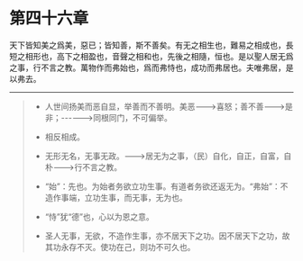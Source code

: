 # 第四十六章

天下皆知美之爲美，惡已；皆知善，斯不善矣。有无之相生也，難易之相成也，長短之相形也，高下之相盈也，音聲之相和也，先後之相隨，恒也。是以聖人居无爲之事，行不言之教。萬物作而弗始也，爲而弗恃也，成功而弗居也。夫唯弗居，是以弗去。

---

> + 人世间扬美而恶自显，举善而不善明。美恶--->喜怒；善不善--->是非；------>同根同门，不可偏举。
>
> + 相反相成。
>
> + 无形无名，无事无政。--->居无为之事，（民）自化，自正，自富，自朴--->行不言之教。
>
> + “始”：先也。为始者务欲立功生事。有道者务欲还返无为。“弗始”：不造作事端，立功生事，而无事，无为也。
>
> + “恃”犹“德”也，心以为恩之意。
>
> + 圣人无事，无欲，不造作生事，亦不居天下之功。因不居天下之功，故其功永存不灭。使功在己，则功不可久也。
